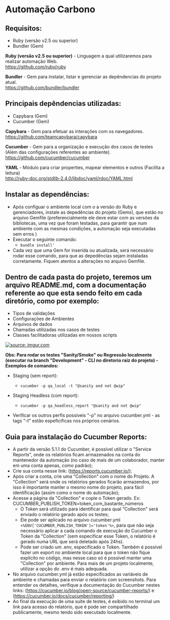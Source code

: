 # Automação Carbono 

## Requisitos:

* Ruby (versão v2.5 ou superior)
* Bundler (Gem)

**Ruby (versão v2.5 ou superior)** - Linguagem a qual utilizaremos para realizar automação Web.  
https://github.com/ruby/ruby  

**Bundler** - Gem para instalar, listar e gerenciar as depêndencias do projeto atual.  
https://github.com/bundler/bundler  

## Principais depêndencias utilizadas:

* Capybara (Gem)
* Cucumber (Gem)

**Capybara** - Gem para efetuar as interações com os navegadores.  
https://github.com/teamcapybara/capybara  

**Cucumber** - Gem para a organização e execução dos casos de testes (Além das configurações referentes ao ambiente).  
https://github.com/cucumber/cucumber  

**YAML** - Módulo para criar properties, mapear elementos e outros (Facilita a leitura)  
http://ruby-doc.org/stdlib-2.4.0/libdoc/yaml/rdoc/YAML.html  

## Instalar as dependências:

* Após configuar o ambiente local com o a versão do Ruby e gerenciadores, instale as depedências do projeto (Gems), que estão no arquivo Gemfile (preferencialmente ele deve estar com as versões da bibliotecas, uma vez que foram testadas, para garantir que num ambiente com as mesmas condições, a automação seja executadas sem erros )
* Executar o seguinte comando:
    * ``bundle install'``
* Cada vez que uma Gem for inserida ou atualizada, será necessário rodar esse comando, para que as depedências sejam instaladas corretamente. Fiquem atentos a alterações no arquivo Gemfile.


## Dentro de cada pasta do projeto, teremos um arquivo README.md, com a documentação referente ao que esta sendo feito em cada diretório, como por exemplo:

* Tipos de validações
* Configurações de Ambientes
* Arquivos de dados
* Chamadas utilizadas nos casos de testes
* Classes facilitadoras utilizadas em nossos scripts

[![](http://i.imgur.com/UnxKMkE.png "source: imgur.com")](http://imgur.com/UnxKMkE) 

**Obs: Para rodar os testes "Sanity/Smoke" ou Regressão localmente (executar na branch "Development" - CLI no diretorio raiz do projeto) - Exemplos de comandos:** 

* Staging (sem report): 
    * ``cucumber -p qa_local -t "@sanity and not @wip"``
* Staging Headless (com report): 
    * ``cucumber -p qa_headless_report "@sanity and not @wip"``

* Verificar os outros perfis possíveis "-p" no arquivo cucumber.yml - as tags "-t" estão espeficificas nos próprios cenários.

## Guia para instalação do Cucumber Reports:

* A partir da versão 5.1.1 do Cucumber, é possível utilizar o "Service Reports", onde os relatórios ficam armazenados na conta do mantenedor da automação (no caso de mais de um colaborador, manter em uma conta apenas, como padrão);
* Crie sua conta nesse link: (https://reports.cucumber.io/);
* Após criar a conta, crie uma "Collection" com o nome do Projeto. A "Collection" será onde os relatórios gerados ficarão armazendos, por isso é importante manter o mesmo nome do projeto, para fácil identificação (assim como o nome do automação);
* Acesse a página da "Collection" e copie o Token gerado. Ex: CUCUMBER_PUBLISH_TOKEN=token_com_bastante_números
    * O Token será utilizado para identificar para qual "Collection" será enviado o relatório gerado após os testes;
    * Ele pode ser aplicado no arquivo cucumber.yml ``<%ENV['CUCUMBER_PUBLISH_TOKEN']='token'%>``, para que não seja necessário aplicar a cada comando de execução do Cucumber o Token da "Collection" (sem especificar esse Token, o relatório é gerado numa URL que será deletado após 24hs).
    * Pode ser criado um .env, especificado o Token. Também é possível fazer um export no ambiente local para que o token não fique explícito no código, mas nesse caso só é possível manter uma "Collection" por ambiente. Para mais de um projeto localmente, utilizar a opção do .env é mais adequada.
* No arquivo cucumber.yml já estão especificados as variáveis de ambiente e chamadas para enviar o relatório com screenshots. Para entender os detalhes, verifique a documentação do Cucumber nestes links: (https://cucumber.io/blog/open-source/cucumber-reports/) e (https://cucumber.io/docs/cucumber/reporting/)
* Ao final da execução de uma suíte de testes, é exibido no terminal um link para acesso do relatório, que é pode ser compartilhado publicamente, mesmo tendo sido executado localmente. 

